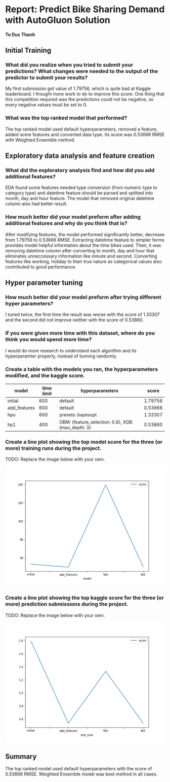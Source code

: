 # Report: Predict Bike Sharing Demand with AutoGluon Solution
#### To Duc Thanh

## Initial Training
### What did you realize when you tried to submit your predictions? What changes were needed to the output of the predictor to submit your results?
My first submission got value of 1.79756, which is quite bad at Kaggle leaderboard. I thought more work to do to improve this score. One thing that this competition required was the predictions could not be negative, so every negative values must be set to 0.

### What was the top ranked model that performed?
The top ranked model used default hyperparameters, removed a feature, added some features and converted data type. Its score was 0.53666 RMSE with Weighted Ensemble method.

## Exploratory data analysis and feature creation
### What did the exploratory analysis find and how did you add additional features?
EDA found some features needed type conversion (from numeric type to category type) and datetime feature should be parsed and splitted into month, day and hour feature. The model that removed original datetime column also had better result.

### How much better did your model preform after adding additional features and why do you think that is?
After modifying features, the model performed significantly better, decrease from 1.79756 to 0.53666 RMSE. Extracting datetime feature to simpler forms provides model helpful information about the time bikes used. Then, it was removing datetime column after converting to month, day and hour that eliminates unneccessary information like minute and second.
Converting features like working, holiday to their true nature as categorical values also contributed to good performance.

## Hyper parameter tuning
### How much better did your model preform after trying different hyper parameters?
I tuned twice, the first time the result was worse with the score of 1.33307 and the second did not improve neither with the score of 0.53860.

### If you were given more time with this dataset, where do you think you would spend more time?
I would do more research to understand each algorithm and its hyperparamter properly, instead of tunning randomly.

### Create a table with the models you ran, the hyperparameters modified, and the kaggle score.
|model            |time limit     |hyperparameters                                      |score     |
|-----------------|---------------|-----------------------------------------------------|----------|
|initial          |600            |default                                              |1.79756   |
|add_features     |600            |default                                              |0.53666   |
|hpo              |600            |presets: bayesopt                                    |1.33307   |
|hp1              |400            |GBM: {feature_selection: 0.8}, XGB: {max_depth: 3}   |0.53860   | 

### Create a line plot showing the top model score for the three (or more) training runs during the project.

TODO: Replace the image below with your own.

![model_train_score.png](img/model_train_score.png)

### Create a line plot showing the top kaggle score for the three (or more) prediction submissions during the project.

TODO: Replace the image below with your own.

![model_test_score.png](img/model_test_score.png)

## Summary
The top ranked model used default hyperparameters with the score of 0.53666 RMSE. Weighted Ensemble model was best method in all cases.
